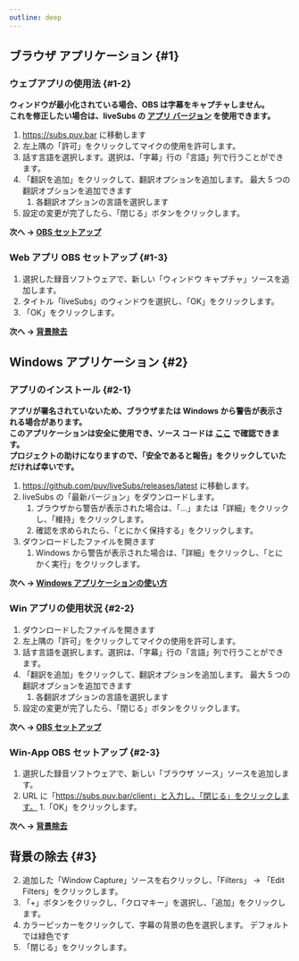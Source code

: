 ```yaml
---
outline: deep
---
```



## ブラウザ アプリケーション {#1}
### ウェブアプリの使用法 {#1-2}
**ウィンドウが最小化されている場合、OBS は字幕をキャプチャしません。**<br>
**これを修正したい場合は、liveSubs の [アプリ バージョン](#2) を使用できます。**<br>

1. https://subs.puv.bar に移動します
2. 左上隅の「許可」をクリックしてマイクの使用を許可します。
3. 話す言語を選択します。選択は、「字幕」行の「言語」列で行うことができます。
4. 「翻訳を追加」をクリックして、翻訳オプションを追加します。 最大 5 つの翻訳オプションを追加できます
    1. 各翻訳オプションの言語を選択します
5. 設定の変更が完了したら、「閉じる」ボタンをクリックします。

**次へ -> [OBS セットアップ](#1-3)**

### Web アプリ OBS セットアップ {#1-3}
1. 選択した録音ソフトウェアで、新しい「ウィンドウ キャプチャ」ソースを追加します。
2. タイトル「liveSubs」のウィンドウを選択し、「OK」をクリックします。
3. 「OK」をクリックします。

**次へ -> [背景除去](#3)**

## Windows アプリケーション {#2}
### アプリのインストール {#2-1}
**アプリが署名されていないため、ブラウザまたは Windows から警告が表示される場合があります。**<br>
**このアプリケーションは安全に使用でき、ソース コードは [ここ](https://github.com/puv/liveSubs) で確認できます。**<br>
**プロジェクトの助けになりますので、「安全であると報告」をクリックしていただければ幸いです。**<br>

1. https://github.com/puv/liveSubs/releases/latest に移動します。
2. liveSubs の「最新バージョン」をダウンロードします。
    1. ブラウザから警告が表示された場合は、「...」または「詳細」をクリックし、「維持」をクリックします。
    2. 確認を求められたら、「とにかく保持する」をクリックします。
3. ダウンロードしたファイルを開きます
    1. Windows から警告が表示された場合は、「詳細」をクリックし、「とにかく実行」をクリックします。
   
**次へ -> [Windows アプリケーションの使い方](#2-2)**

### Win アプリの使用状況 {#2-2}
1. ダウンロードしたファイルを開きます
2. 左上隅の「許可」をクリックしてマイクの使用を許可します。
3. 話す言語を選択します。選択は、「字幕」行の「言語」列で行うことができます。
4. 「翻訳を追加」をクリックして、翻訳オプションを追加します。 最大 5 つの翻訳オプションを追加できます
    1. 各翻訳オプションの言語を選択します
5. 設定の変更が完了したら、「閉じる」ボタンをクリックします。

**次へ -> [OBS セットアップ](#2-3)**

### Win-App OBS セットアップ {#2-3}
1. 選択した録音ソフトウェアで、新しい「ブラウザ ソース」ソースを追加します。
2. URL に「https://subs.puv.bar/client」と入力し、「閉じる」をクリックします。
1.「OK」をクリックします。

**次へ -> [背景除去](#3)**


## 背景の除去 {#3}
2. 追加した「Window Capture」ソースを右クリックし、「Filters」 -> 「Edit Filters」をクリックします。
2. 「+」ボタンをクリックし、「クロマキー」を選択し、「追加」をクリックします。
3. カラーピッカーをクリックして、字幕の背景の色を選択します。 デフォルトでは緑色です
4. 「閉じる」をクリックします。